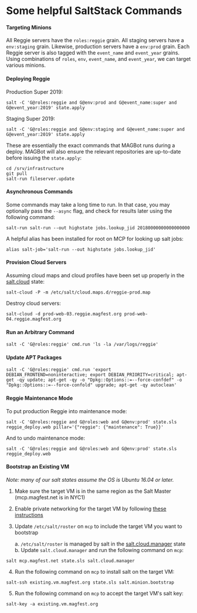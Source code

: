 # Some helpful SaltStack Commands

#### Targeting Minions
All Reggie servers have the `roles:reggie` grain. All staging servers have
a `env:staging` grain. Likewise, production servers have a `env:prod` grain.
Each Reggie server is also tagged with the `event_name` and `event_year`
grains. Using combinations of `roles`, `env`, `event_name`, and `event_year`,
we can target various minions.

#### Deploying Reggie
Production Super 2019:
```
salt -C 'G@roles:reggie and G@env:prod and G@event_name:super and G@event_year:2019' state.apply
```

Staging Super 2019:
```
salt -C 'G@roles:reggie and G@env:staging and G@event_name:super and G@event_year:2019' state.apply
```

These are essentially the exact commands that MAGBot runs during a deploy.
MAGBot will also ensure the relevant repositories are up-to-date before
issuing the `state.apply`:
```
cd /srv/infrastructure
git pull
salt-run fileserver.update
```

#### Asynchronous Commands
Some commands may take a long time to run. In that case, you may optionally
pass the `--async` flag, and check for results later using the following command:
```
salt-run salt-run --out highstate jobs.lookup_jid 20180000000000000000
```

A helpful alias has been installed for root on MCP for looking up salt jobs:
```
alias salt-job='salt-run --out highstate jobs.lookup_jid'
```

#### Provision Cloud Servers

Assuming cloud maps and cloud profiles have been set up properly in the
[salt.cloud](https://github.com/magfest/infrastructure/tree/master/magfest_state/salt/cloud/README.md)
state:
```
salt-cloud -P -m /etc/salt/cloud.maps.d/reggie-prod.map
```

Destroy cloud servers:
```
salt-cloud -d prod-web-03.reggie.magfest.org prod-web-04.reggie.magfest.org
```

#### Run an Arbitrary Command
```
salt -C 'G@roles:reggie' cmd.run 'ls -la /var/logs/reggie'
```

#### Update APT Packages
```
salt -C 'G@roles:reggie' cmd.run 'export DEBIAN_FRONTEND=noninteractive; export DEBIAN_PRIORITY=critical; apt-get -qy update; apt-get -qy -o "Dpkg::Options::=--force-confdef" -o "Dpkg::Options::=--force-confold" upgrade; apt-get -qy autoclean'
```

#### Reggie Maintenance Mode

To put production Reggie into maintenance mode:
```
salt -C 'G@roles:reggie and G@roles:web and G@env:prod' state.sls reggie_deploy.web pillar='{"reggie": {"maintenance": True}}'
```

And to undo maintenance mode:
```
salt -C 'G@roles:reggie and G@roles:web and G@env:prod' state.sls reggie_deploy.web
```

#### Bootstrap an Existing VM

_Note: many of our salt states assume the OS is Ubuntu 16.04 or later._

1. Make sure the target VM is in the same region as the Salt Master (mcp.magfest.net is in NYC1)
2. Enable private networking for the target VM by following [these instructions](https://www.digitalocean.com/docs/networking/private-networking/how-to/enable/)
3. Update `/etc/salt/roster` on `mcp` to include the target VM you want to bootstrap

    a. `/etc/salt/roster` is managed by salt in the [salt.cloud.manager](https://github.com/magfest/infrastructure/blob/master/magfest_state/salt/cloud/manager.sls) state
    b. Update `salt.cloud.manager` and run the following command on `mcp`:
```
salt mcp.magfest.net state.sls salt.cloud.manager
```
4. Run the following command on `mcp` to install salt on the target VM:
```
salt-ssh existing.vm.magfest.org state.sls salt.minion.bootstrap
```
5. Run the following command on `mcp` to accept the target VM's salt key:
```
salt-key -a existing.vm.magfest.org
```
